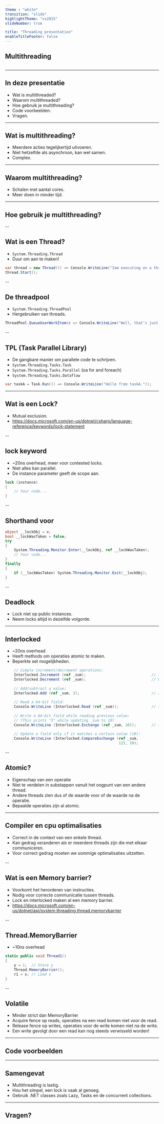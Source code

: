 ```yaml
---
theme : "white"
transition: "slide"
highlightTheme: "vs2015"
slideNumber: true

title: "Threading presentation"
enableTitleFooter: false
---
```


## Multithreading

<a>
    <img style="border: unset; box-shadow: unset" data-src="https://github.com/Barsonax/threadingpresentation/raw/master/images/bd534296c00eda2c7a74c05855d29b0c.jpg">
</a>

---

## In deze presentatie
- Wat is multithreaded?
- Waarom multithreaded?
- Hoe gebruik je multithreading?
- Code voorbeelden.
- Vragen.

---

## Wat is multithreading?
- Meerdere acties tegelijkertijd uitvoeren.
- Niet hetzelfde als asynchroon, kan wel samen.
- Complex.

---

## Waarom multithreading?
- Schalen met aantal cores.
- Meer doen in minder tijd.

---


## Hoe gebruik je multithreading?

--

## Wat is een Thread?
- `System.Threading.Thread`
- Duur om aan te maken!
```csharp
var thread = new Thread(() => Console.WriteLine("Iam executing on a thread"));            
thread.Start();
```

--

## De threadpool
- `System.Threading.ThreadPool`
- Hergebruiken van threads.
```csharp
ThreadPool.QueueUserWorkItem(c => Console.WriteLine("Well, that’s just lazy writing."));
```

--

## TPL (Task Parallel Library)
- De gangbare manier om parallele code te schrijven.
- `System.Threading.Tasks.Task`
- `System.Threading.Tasks.Parallel` (oa for and foreach)
- `System.Threading.Tasks.Dataflow`
```csharp
var taskA = Task.Run(() => Console.WriteLine("Hello from taskA."));
```

---

## Wat is een Lock?
- Mutual exclusion.
- https://docs.microsoft.com/en-us/dotnet/csharp/language-reference/keywords/lock-statement

--

## lock keyword
- ~20ns overhead, meer voor contested locks.
- Niet alles kan parallel.
- De instance parameter geeft de scope aan.

```csharp
lock (instance)
{
    // Your code...
}
```

--

## Shorthand voor

```csharp
object __lockObj = x;
bool __lockWasTaken = false;
try
{
    System.Threading.Monitor.Enter(__lockObj, ref __lockWasTaken);
    // Your code...
}
finally
{
    if (__lockWasTaken) System.Threading.Monitor.Exit(__lockObj);
}
```

--

## Deadlock
- Lock niet op public instances.
- Neem locks altijd in dezelfde volgorde.

---

## Interlocked
- ~20ns overhead
- Heeft methods om operaties atomic te maken.
- Beperkte set mogelijkheden.

```csharp
    // Simple increment/decrement operations:
    Interlocked.Increment (ref _sum);                              // 1
    Interlocked.Decrement (ref _sum);                              // 0
 
    // Add/subtract a value:
    Interlocked.Add (ref _sum, 3);                                 // 3
 
    // Read a 64-bit field:
    Console.WriteLine (Interlocked.Read (ref _sum));               // 3
 
    // Write a 64-bit field while reading previous value:
    // (This prints "3" while updating _sum to 10)
    Console.WriteLine (Interlocked.Exchange (ref _sum, 10));       // 10
 
    // Update a field only if it matches a certain value (10):
    Console.WriteLine (Interlocked.CompareExchange (ref _sum,
                                                    123, 10);  
```

--

## Atomic?
- Eigenschap van een operatie
- Niet te verdelen in substappen vanuit het oogpunt van een andere thread.
- Andere threads zien dus of de waarde voor of de waarde na de operatie.
- Bepaalde operaties zijn al atomic.

---

## Compiler en cpu optimalisaties
- Correct in de context van een enkele thread.
- Kan gedrag veranderen als er meerdere threads zijn die met elkaar communiceren.
- Voor correct gedrag moeten we sommige optimalisaties uitzetten.

--

## Wat is een Memory barrier?
- Voorkomt het herorderen van instructies.
- Nodig voor correcte communicatie tussen threads.
- Lock en interlocked maken al een memory barrier.
- https://docs.microsoft.com/en-us/dotnet/api/system.threading.thread.memorybarrier

--

## Thread.MemoryBarrier
- ~10ns overhead

```csharp
static public void Thread1()
{
    y = 1;  // Store y
    Thread.MemoryBarrier();
    r1 = x; // Load x            
}
```

--

## Volatile
- Minder strict dan MemoryBarrier
- Acquire fence op reads, operaties na een read komen niet voor de read.
- Release fence op writes, operaties voor de write komen niet na de write.
- Een write gevolgt door een read kan nog steeds verwisseld worden!

---

## Code voorbeelden

---

## Samengevat
- Multithreading is lastig.
- Hou het simpel, een lock is vaak al genoeg.
- Gebruik .NET classes zoals Lazy, Tasks en de concurrent collections.

---

## Vragen?